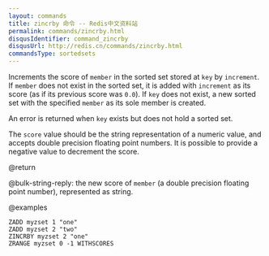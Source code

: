 ```yaml
---
layout: commands
title: zincrby 命令 -- Redis中文资料站
permalink: commands/zincrby.html
disqusIdentifier: command_zincrby
disqusUrl: http://redis.cn/commands/zincrby.html
commandsType: sortedsets
---
```


Increments the score of `member` in the sorted set stored at `key` by
`increment`.
If `member` does not exist in the sorted set, it is added with `increment` as
its score (as if its previous score was `0.0`).
If `key` does not exist, a new sorted set with the specified `member` as its
sole member is created.

An error is returned when `key` exists but does not hold a sorted set.

The `score` value should be the string representation of a numeric value, and
accepts double precision floating point numbers.
It is possible to provide a negative value to decrement the score.

@return

@bulk-string-reply: the new score of `member` (a double precision floating point
number), represented as string.

@examples

```cli
ZADD myzset 1 "one"
ZADD myzset 2 "two"
ZINCRBY myzset 2 "one"
ZRANGE myzset 0 -1 WITHSCORES
```
